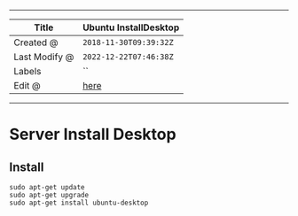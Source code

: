-----

| Title         | Ubuntu InstallDesktop                               |
| ------------- | --------------------------------------------------- |
| Created @     | `2018-11-30T09:39:32Z`                              |
| Last Modify @ | `2022-12-22T07:46:38Z`                              |
| Labels        | \`\`                                                |
| Edit @        | [here](https://github.com/junxnone/linux/issues/94) |

-----

# Server Install Desktop

## Install

    sudo apt-get update
    sudo apt-get upgrade
    sudo apt-get install ubuntu-desktop

